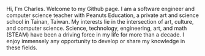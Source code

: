 Hi, I'm Charles. Welcome to my Github page. I am a software engineer and computer science teacher with Peanuts Education, a private art and science school in Tainan, Taiwan. My interests lie in the intersection of art, culture, and computer science. Science, technology, engineering, art, and math (STEAM) have been a driving force in my life for more than a decade. I enjoy immensely any opportunity to develop or share my knowledge in these fields.